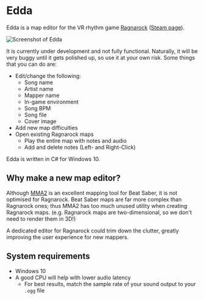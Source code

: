 # Edda

Edda is a map editor for the VR rhythm game [Ragnarock](https://www.ragnarock-vr.com/home) ([Steam page](https://store.steampowered.com/app/1345820/Ragnarock/)).

![Screenshot of Edda](https://i.imgur.com/cjWzK6G.png)

It is currently under development and not fully functional. Naturally, it will be very buggy until it gets polished up, so use it at your own risk.
Some things that you can do are:
- Edit/change the following:
  - Song name
  - Artist name
  - Mapper name
  - In-game environment
  - Song BPM
  - Song file
  - Cover image
- Add new map difficulties
- Open existing Ragnarock maps
  - Play the entire map with notes and audio
  - Add and delete notes (Left- and Right-Click)

Edda is written in C# for Windows 10.

## Why make a new map editor?

Although [MMA2](https://github.com/Shadnix-was-taken/MediocreMapper) is an excellent mapping tool for Beat Saber, it is not optimised for Ragnarock.
Beat Saber maps are far more complex than Ragnarock ones; thus MMA2 has too much unused utility when creating Ragnarock maps. 
(e.g. Ragnarock maps are two-dimensional, so we don't need to render them in 3D!)

A dedicated editor for Ragnarock could trim down the clutter, greatly improving the user experience for new mappers.

## System requirements
- Windows 10
- A good CPU will help with lower audio latency
  - For best results, match the sample rate of your sound output to your `.ogg` file